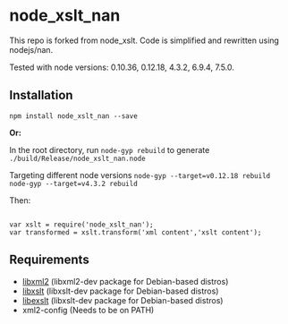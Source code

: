 # node_xslt_nan

This repo is forked from node_xslt. Code is simplified and rewritten using nodejs/nan.

Tested with node versions: 0.10.36, 0.12.18, 4.3.2, 6.9.4, 7.5.0.

## Installation
```
npm install node_xslt_nan --save
```

**Or:**

In the root directory, run `node-gyp rebuild` to generate `./build/Release/node_xslt_nan.node`

Targeting different node versions
`node-gyp --target=v0.12.18 rebuild`
`node-gyp --target=v4.3.2 rebuild`

Then:

```JS

var xslt = require('node_xslt_nan');
var transformed = xslt.transform('xml content','xslt content');

```

## Requirements

* [libxml2](http://www.xmlsoft.org/) (libxml2-dev package for Debian-based distros)
* [libxslt](http://xmlsoft.org/xslt/index.html) (libxslt-dev package for Debian-based distros)
* [libexslt](http://xmlsoft.org/xslt/EXSLT/) (libxslt-dev package for Debian-based distros)
* xml2-config (Needs to be on PATH)
